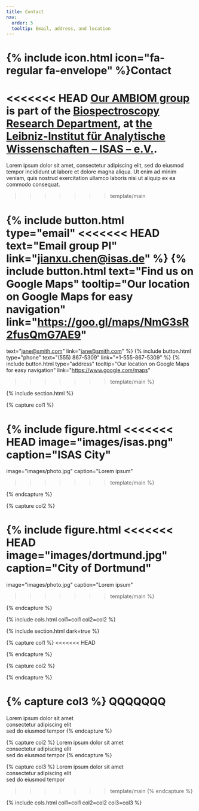 ```yaml
---
title: Contact
nav:
  order: 5
  tooltip: Email, address, and location
---
```


# {% include icon.html icon="fa-regular fa-envelope" %}Contact

<<<<<<< HEAD
[Our AMBIOM group](https://www.isas.de/en/research/research-groups?page=1&sort=asc&entry-id=3472c3b8-5b3f-4333-804d-10077327ea02) is part of the [Biospectroscopy Research Department](https://www.isas.de/en/research/research-groups?page=1&entry-id=3472c3b8-5b3f-4333-804d-10077327ea02&sort=asc), at [the Leibniz-Institut für Analytische Wissenschaften – ISAS – e.V.](https://www.isas.de/en).
=======
Lorem ipsum dolor sit amet, consectetur adipiscing elit, sed do eiusmod tempor
incididunt ut labore et dolore magna aliqua. Ut enim ad minim veniam, quis
nostrud exercitation ullamco laboris nisi ut aliquip ex ea commodo consequat.
>>>>>>> template/main

{%
  include button.html
  type="email"
<<<<<<< HEAD
  text="Email group PI"
  link="jianxu.chen@isas.de"
%}
{%
  include button.html
  text="Find us on Google Maps"
  tooltip="Our location on Google Maps for easy navigation"
  link="https://goo.gl/maps/NmG3sR2fusQmG7AE9"
=======
  text="jane@smith.com"
  link="jane@smith.com"
%}
{%
  include button.html
  type="phone"
  text="(555) 867-5309"
  link="+1-555-867-5309"
%}
{%
  include button.html
  type="address"
  tooltip="Our location on Google Maps for easy navigation"
  link="https://www.google.com/maps"
>>>>>>> template/main
%}

{% include section.html %}

{% capture col1 %}

{%
  include figure.html
<<<<<<< HEAD
  image="images/isas.png"
  caption="ISAS City"
=======
  image="images/photo.jpg"
  caption="Lorem ipsum"
>>>>>>> template/main
%}

{% endcapture %}

{% capture col2 %}

{%
  include figure.html
<<<<<<< HEAD
  image="images/dortmund.jpg"
  caption="City of Dortmund"
=======
  image="images/photo.jpg"
  caption="Lorem ipsum"
>>>>>>> template/main
%}

{% endcapture %}

{% include cols.html col1=col1 col2=col2 %}

{% include section.html dark=true %}

{% capture col1 %}
<<<<<<< HEAD

{% endcapture %}

{% capture col2 %}

{% endcapture %}

{% capture col3 %}
QQQQQQQ
=======
Lorem ipsum dolor sit amet  
consectetur adipiscing elit  
sed do eiusmod tempor
{% endcapture %}

{% capture col2 %}
Lorem ipsum dolor sit amet  
consectetur adipiscing elit  
sed do eiusmod tempor
{% endcapture %}

{% capture col3 %}
Lorem ipsum dolor sit amet  
consectetur adipiscing elit  
sed do eiusmod tempor
>>>>>>> template/main
{% endcapture %}

{% include cols.html col1=col1 col2=col2 col3=col3 %}
